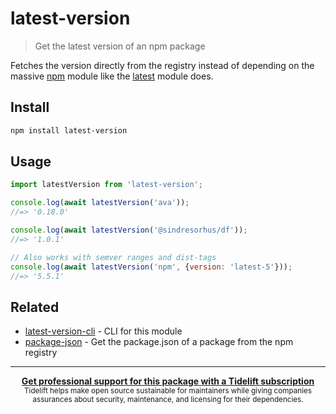 # latest-version

> Get the latest version of an npm package

Fetches the version directly from the registry instead of depending on the massive [npm](https://github.com/npm/npm/blob/8b5e7b6ae5b4cd2d7d62eaf93b1428638b387072/package.json#L37-L85) module like the [latest](https://github.com/bahamas10/node-latest) module does.

## Install

```sh
npm install latest-version
```

## Usage

```js
import latestVersion from 'latest-version';

console.log(await latestVersion('ava'));
//=> '0.18.0'

console.log(await latestVersion('@sindresorhus/df'));
//=> '1.0.1'

// Also works with semver ranges and dist-tags
console.log(await latestVersion('npm', {version: 'latest-5'}));
//=> '5.5.1'
```

## Related

- [latest-version-cli](https://github.com/sindresorhus/latest-version-cli) - CLI for this module
- [package-json](https://github.com/sindresorhus/package-json) - Get the package.json of a package from the npm registry

---

<div align="center">
	<b>
		<a href="https://tidelift.com/subscription/pkg/npm-latest-version?utm_source=npm-latest-version&utm_medium=referral&utm_campaign=readme">Get professional support for this package with a Tidelift subscription</a>
	</b>
	<br>
	<sub>
		Tidelift helps make open source sustainable for maintainers while giving companies<br>assurances about security, maintenance, and licensing for their dependencies.
	</sub>
</div>
